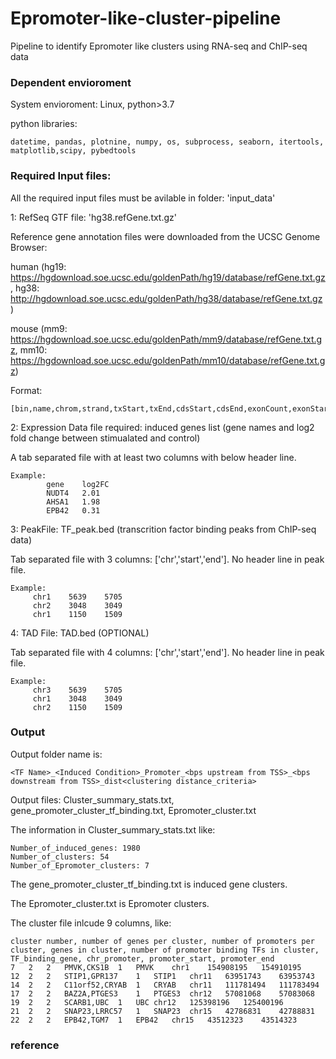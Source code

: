 # Epromoter-like-cluster-pipeline
Pipeline to identify Epromoter like clusters using RNA-seq and ChIP-seq data

### Dependent envioroment
System envioroment: Linux, python>3.7

python libraries:
```
datetime, pandas, plotnine, numpy, os, subprocess, seaborn, itertools, matplotlib,scipy, pybedtools
```
### Required Input files:
All the required input files must be avilable in folder: 'input_data'

1: RefSeq GTF file: 'hg38.refGene.txt.gz'

   Reference gene annotation files were downloaded from the UCSC Genome Browser: 
   
   human (hg19: https://hgdownload.soe.ucsc.edu/goldenPath/hg19/database/refGene.txt.gz, hg38: http://hgdownload.soe.ucsc.edu/goldenPath/hg38/database/refGene.txt.gz)
   
   mouse (mm9: https://hgdownload.soe.ucsc.edu/goldenPath/mm9/database/refGene.txt.gz, mm10: https://hgdownload.soe.ucsc.edu/goldenPath/mm10/database/refGene.txt.gz)

   Format:
```
[bin,name,chrom,strand,txStart,txEnd,cdsStart,cdsEnd,exonCount,exonStarts,exonEnds,score,name2,cdsStartStat,cdsEndStat,exonFrames]
```

2: Expression Data file required: induced genes list (gene names and log2 fold change between stimualated and control)
   
   A tab separated file with at least two columns with below header line.
```
Example:
        gene	log2FC
        NUDT4	2.01
        AHSA1	1.98
        EPB42	0.31
```

3: PeakFile: TF_peak.bed (transcrition factor binding peaks from ChIP-seq data)
   
   Tab separated file with 3 columns: ['chr','start','end']. No header line in peak file.
   ```
   Example:
        chr1	5639	5705
        chr2	3048	3049
        chr1	1150	1509
```

4: TAD File: TAD.bed (OPTIONAL)
   
   Tab separated file with 4 columns: ['chr','start','end']. No header line in peak file.
   ```
   Example:
        chr3	5639	5705
        chr1	3048	3049
        chr2	1150	1509
```


### Output
Output folder name is: 
```
<TF Name>_<Induced Condition>_Promoter_<bps upstream from TSS>_<bps downstream from TSS>_dist<clustering distance_criteria>
```
Output files: Cluster_summary_stats.txt, gene_promoter_cluster_tf_binding.txt, Epromoter_cluster.txt

The information in Cluster_summary_stats.txt like:
```
Number_of_induced_genes: 1980
Number_of_clusters: 54
Number_of_Epromoter_clusters: 7
```
The gene_promoter_cluster_tf_binding.txt is induced gene clusters.

The Epromoter_cluster.txt is Epromoter clusters.

The cluster file inlcude 9 columns, like: 
```
cluster number, number of genes per cluster, number of promoters per cluster, genes in cluster, number of promoter binding TFs in cluster, TF_binding_gene, chr_promoter, promoter_start, promoter_end
7	2	2	PMVK,CKS1B	1	PMVK	chr1	154908195	154910195
12	2	2	STIP1,GPR137	1	STIP1	chr11	63951743	63953743
14	2	2	C11orf52,CRYAB	1	CRYAB	chr11	111781494	111783494
17	2	2	BAZ2A,PTGES3	1	PTGES3	chr12	57081068	57083068
19	2	2	SCARB1,UBC	1	UBC	chr12	125398196	125400196
21	2	2	SNAP23,LRRC57	1	SNAP23	chr15	42786831	42788831
22	2	2	EPB42,TGM7	1	EPB42	chr15	43512323	43514323
```

### reference

